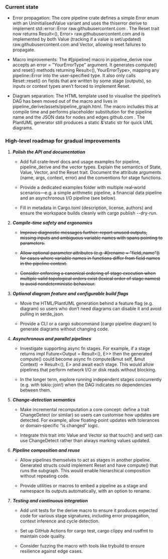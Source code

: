 ### Current state

  - Error propagation: The core pipeline crate defines a simple Error enum with an UninitialisedValue variant and uses the thiserror derive to implement std::error::Error
raw.githubusercontent.com
. The Reset trait now returns Result<(), Error>
raw.githubusercontent.com
 and is implemented by both Value<T> (tracking if a value is set/updated)
raw.githubusercontent.com
 and Vector<T>, allowing reset failures to propagate.

- Macro improvements: The #[pipeline] macro in pipeline_derive now accepts an error = "YourErrorType" argument. It generates compute() and reset() methods returning Result<(), YourErrorType>, mapping any pipeline::Error into the user‑specified type. It also only calls Reset::reset() on fields that are written by some stage (outputs), so inputs or context types aren’t forced to implement Reset.

- Diagram separation: The HTML template used to visualise the pipeline’s DAG has been moved out of the macro and lives in pipeline_derive/assets/pipeline_graph.html. The macro includes this at compile time and performs placeholder substitution for the pipeline name and the JSON data for nodes and edges
github.com
. The PlantUML generator still produces a static &'static str for quick UML diagrams.

### High‑level roadmap for gradual improvements

  1. _**Polish the API and documentation**_

     * Add full crate‑level docs and usage examples for pipeline, pipeline_derive and the vector types. Explain the semantics of State, Value, Vector, and the Reset trait. Document the attribute arguments (name, args, context, error) and the conventions for stage functions.

     * Provide a dedicated examples folder with multiple real‑world scenarios—e.g. a simple arithmetic pipeline, a financial data pipeline and an asynchronous I/O pipeline (see below).

     * Fill in metadata in Cargo.toml (description, license, authors) and ensure the workspace builds cleanly with cargo publish --dry-run.

  2. _**Compile‑time safety and ergonomics**_

     * ~~Improve diagnostic messages further: report unused outputs, missing inputs and ambiguous variable names with spans pointing to parameters.~~

     * ~~Allow optional parameter attributes (e.g. #[rename = "field_name"]) for cases where variable names in functions differ from field names in the pipeline context.~~

     * ~~Consider enforcing a canonical ordering of stage execution when multiple valid topological orders exist (lexical order of stage names) to avoid nondeterministic behaviour.~~

  3. _**Optional diagram feature and configurable build flags**_

     * Move the HTML/PlantUML generation behind a feature flag (e.g. diagram) so users who don’t need diagrams can disable it and avoid pulling in serde_json.

     * Provide a CLI or a cargo subcommand (cargo pipeline diagram) to generate diagrams without changing code.

  4. _**Asynchronous and parallel pipelines**_

     * Investigate supporting async fn stages. For example, if a stage returns impl Future<Output = Result<(), E>> then the generated compute() could become async fn compute(&mut self, &mut Context) -> Result<(), E> and await each stage. This would allow pipelines that perform network I/O or disk reads without blocking.

     * In the longer term, explore running independent stages concurrently (e.g. with tokio::join!) when the DAG indicates no dependencies between them.

  5. _**Change‑detection semantics**_

     * Make incremental recomputation a core concept: define a trait ChangeDetect (or similar) so users can customise how updates are detected. For example, allow floating‑point updates with tolerances or domain‑specific “is changed” logic.

     * Integrate this trait into Value and Vector so that touch() and set() can use ChangeDetect rather than always marking values updated.

  6. _**Pipeline composition and reuse**_

     * Allow pipelines themselves to act as stages in another pipeline. Generated structs could implement Reset and have compute() that runs the subgraph. This would enable hierarchical composition without repeating code.

     * Provide utilities or macros to embed a pipeline as a stage and namespace its outputs automatically, with an option to rename.

  7. _**Testing and continuous integration**_

     * Add unit tests for the derive macro to ensure it produces expected code for various stage signatures, including error propagation, context inference and cycle detection.

     * Set up GitHub Actions for cargo test, cargo clippy and rustfmt to maintain code quality.

     * Consider fuzzing the macro with tools like trybuild to ensure resilience against edge cases.